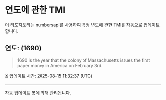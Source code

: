 
# 연도에 관한 TMI

이 리포지토리는 numbersapi를 사용하여 특정 년도에 관한 TMI를 자동으로 업데이트합니다.

## 연도: (1690)
> 1690 is the year that the colony of Massachusetts issues the first paper money in America on February 3rd.

⏳ 업데이트 시간: 2025-08-15 11:32:37 (UTC)

---
자동 업데이트 봇에 의해 관리됩니다.
